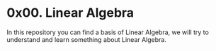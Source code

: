 # 0x00. Linear Algebra
In this repository you can find a basis of Linear Algebra, we will try to understand and learn something about Linear Algebra.